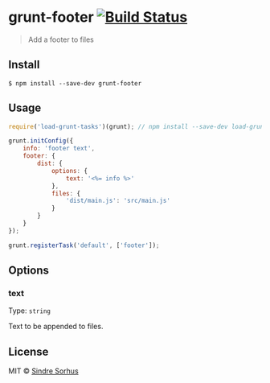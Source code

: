 # grunt-footer [![Build Status](https://travis-ci.org/sindresorhus/grunt-footer.svg?branch=master)](https://travis-ci.org/sindresorhus/grunt-footer)

> Add a footer to files


## Install

```
$ npm install --save-dev grunt-footer
```


## Usage

```js
require('load-grunt-tasks')(grunt); // npm install --save-dev load-grunt-tasks

grunt.initConfig({
	info: 'footer text',
	footer: {
		dist: {
			options: {
				text: '<%= info %>'
			},
			files: {
				'dist/main.js': 'src/main.js'
			}
		}
	}
});

grunt.registerTask('default', ['footer']);
```


## Options

### text

Type: `string`

Text to be appended to files.


## License

MIT © [Sindre Sorhus](https://sindresorhus.com)
